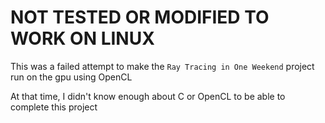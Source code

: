 # NOT TESTED OR MODIFIED TO WORK ON LINUX

This was a failed attempt to make the `Ray Tracing in One Weekend` project run on the gpu using OpenCL

At that time, I didn't know enough about C or OpenCL to be able to complete this project